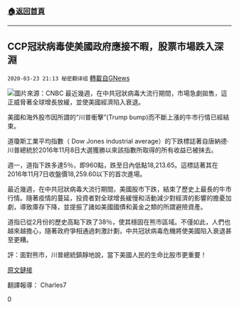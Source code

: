###  [:house:返回首頁](https://github.com/ourhimalayas/txt)
---

## CCP冠狀病毒使美國政府應接不暇，股票市場跌入深淵
`2020-03-23 21:13 秘密翻译组` [轉載自GNews](https://gnews.org/zh-hant/149948/)

![](https://s3-ap-northeast-1.amazonaws.com/news.guo.offload.media/wp-content/uploads/2020/03/23210506/7DE415A2-36DF-4632-B883-4D4B2BE47987.png)圖片來源：CNBC 
最近幾週，在中共冠狀病毒大流行期間，市場急劇拋售，這正威脅著全球增長放緩，並使美國經濟陷入衰退。

美國和海外股市因所謂的“川普衝擊”(Trump bump)而不斷上漲的牛市行情已經結束。

道瓊斯工業平均指數（ Dow Jones industrial average）的下跌標誌著自唐納德·川普總統於2016年11月8日大選獲勝以來該指數所取得的所有收益已被抹去。

週一，道指下跌多達5％，即960點，跌至日內低點18,213.65。這標誌著其在2016年11月7日收盤價18,259.60以下的首次進場。

最近幾週，在中共冠狀病毒大流行期間，美國股市下跌，結束了歷史上最長的牛市行情。隨著疫情的蔓延，投資者對全球增長緩慢和活動減少對經濟的影響的擔憂加劇，導致庫存下降，並提振了諸如美國國債和黃金之類的所謂避險資產。

道指已從2月份的歷史高點下跌了38％，使其穩固在熊市區域。不僅如此，人們也越來越擔心，隨著政府爭相通過刺激計劃，中共冠狀病毒危機將使美國陷入衰退甚至更糟。

評：面對熊市，川普總統鎮靜地說，當下美國人民的生命比股市更重要！

[原文鏈接](https://markets.businessinsider.com/news/stocks/stock-market-impact-coronavirus-trump-bump-erased-post-election-returns-2020-3-1029023796)

翻譯報導： Charles7

0
